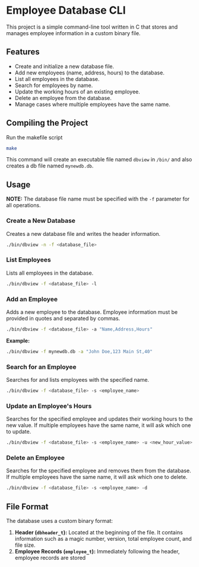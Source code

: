 # Employee Database CLI

This project is a simple command-line tool written in C that stores and manages employee information in a custom binary file.

## Features

-   Create and initialize a new database file.
-   Add new employees (name, address, hours) to the database.
-   List all employees in the database.
-   Search for employees by name.
-   Update the working hours of an existing employee.
-   Delete an employee from the database.
-   Manage cases where multiple employees have the same name.

## Compiling the Project

Run the makefile script

```bash
make
```

This command will create an executable file named `dbview` in `/bin/` and also creates a db file named `mynewdb.db`.

## Usage

**NOTE:** The database file name must be specified with the `-f` parameter for all operations.

### Create a New Database

Creates a new database file and writes the header information.

```bash
./bin/dbview -n -f <database_file>
```

### List Employees

Lists all employees in the database.

```bash
./bin/dbview -f <database_file> -l
```

### Add an Employee

Adds a new employee to the database. Employee information must be provided in quotes and separated by commas.

```bash
./bin/dbview -f <database_file> -a "Name,Address,Hours"
```
**Example:**
```bash
./bin/dbview -f mynewdb.db -a "John Doe,123 Main St,40"
```

### Search for an Employee

Searches for and lists employees with the specified name.

```bash
./bin/dbview -f <database_file> -s <employee_name>
```

### Update an Employee's Hours

Searches for the specified employee and updates their working hours to the new value. If multiple employees have the same name, it will ask which one to update.

```bash
./bin/dbview -f <database_file> -s <employee_name> -u <new_hour_value>
```

### Delete an Employee

Searches for the specified employee and removes them from the database. If multiple employees have the same name, it will ask which one to delete.

```bash
./bin/dbview -f <database_file> -s <employee_name> -d
```

## File Format

The database uses a custom binary format:
1.  **Header (`dbheader_t`):** Located at the beginning of the file. It contains information such as a magic number, version, total employee count, and file size.
2.  **Employee Records (`employee_t`):** Immediately following the header, employee records are stored